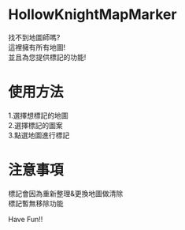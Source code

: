 # HollowKnightMapMarker
找不到地圖師嗎?  
這裡擁有所有地圖!  
並且為您提供標記的功能!  

# 使用方法
1.選擇想標記的地圖  
2.選擇標記的圖案  
3.點選地圖進行標記  

# 注意事項
標記會因為重新整理&更換地圖做清除  
標記暫無移除功能  

Have Fun!!
